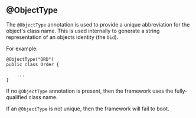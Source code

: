 @ObjectType
-----------

The `@ObjectType` annotation is used to provide a unique abbreviation for
the object's class name. This is used internally to generate a string
representation of an objects identity (the `Oid`).

For example:

    @ObjectType("ORD")
    public class Order {

        ...
    }

If no `@ObjectType` annotation is present, then the framework uses the
fully-qualified class name.

If an `@ObjectType` is not unique, then the framework will fail to boot.
